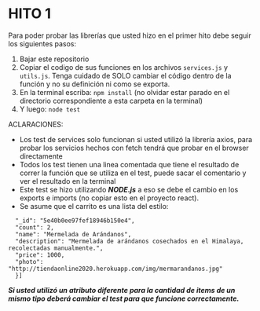 # HITO 1

Para poder probar las librerías que usted hizo en el primer hito debe seguir los siguientes pasos:

1. Bajar este repositorio
2. Copiar el codigo de sus funciones en los archivos `services.js` y `utils.js`. Tenga cuidado de SOLO cambiar el código dentro de la función y no su definición ni como se exporta.
3. En la terminal escriba: `npm install` (no olvidar estar parado en el directorio correspondiente a esta carpeta en la terminal)
4. Y luego: `node test`

ACLARACIONES:

- Los test de services solo funcionan si usted utilizó la librería axios, para probar los servicios hechos con fetch tendrá que probar en el browser directamente
- Todos los test tienen una linea comentada que tiene el resultado de correr la función que se utiliza en el test, puede sacar el comentario y ver el resultado en la terminal
- Este test se hizo utilizando **_NODE.js_** a eso se debe el cambio en los exports e imports (no copiar esto en el proyecto react).
- Se asume que el carrito es una lista del estilo:

```[{
  "_id": "5e40b0ee97fef18946b150e4",
  "count": 2,
  "name": "Mermelada de Arándanos",
  "description": "Mermelada de arándanos cosechados en el Himalaya, recolectadas manualmente.",
  "price": 1000,
  "photo": "http://tiendaonline2020.herokuapp.com/img/mermarandanos.jpg"
  }]
```

**_Si usted utilizó un atributo diferente para la cantidad de items de un mismo tipo deberá cambiar el test para que funcione correctamente._**

